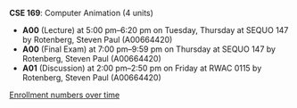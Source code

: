 **CSE 169**: Computer Animation (4 units)

- **A00** (Lecture) at 5:00 pm–6:20 pm on Tuesday, Thursday at SEQUO 147 by Rotenberg, Steven Paul (A00664420)
- **A00** (Final Exam) at 7:00 pm–9:59 pm on Thursday at SEQUO 147 by Rotenberg, Steven Paul (A00664420)
- **A01** (Discussion) at 2:00 pm–2:50 pm on Friday at RWAC 0115 by Rotenberg, Steven Paul (A00664420)

[Enrollment numbers over time](./CSE169.tsv)
